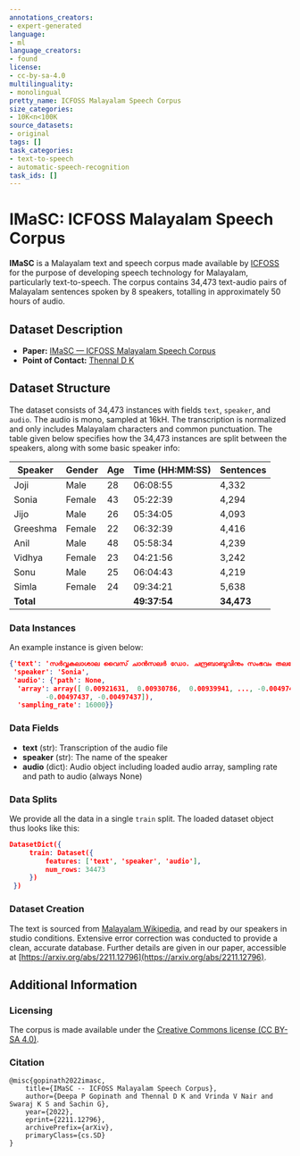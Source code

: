 ```yaml
---
annotations_creators:
- expert-generated
language:
- ml
language_creators:
- found
license:
- cc-by-sa-4.0
multilinguality:
- monolingual
pretty_name: ICFOSS Malayalam Speech Corpus
size_categories:
- 10K<n<100K
source_datasets:
- original
tags: []
task_categories:
- text-to-speech
- automatic-speech-recognition
task_ids: []
---
```


# IMaSC: ICFOSS Malayalam Speech Corpus

**IMaSC** is a Malayalam text and speech corpus made available by [ICFOSS](https://icfoss.in/) for the purpose of developing speech technology for Malayalam, particularly text-to-speech. The corpus contains 34,473 text-audio pairs of Malayalam sentences spoken by 8 speakers, totalling in approximately 50 hours of audio.

## Dataset Description

- **Paper:** [IMaSC — ICFOSS Malayalam Speech Corpus](https://arxiv.org/abs/2211.12796)
- **Point of Contact:** [Thennal D K](mailto:thennal10@gmail.com)

## Dataset Structure
The dataset consists of 34,473 instances with fields `text`, `speaker`, and `audio`. The audio is mono, sampled at 16kH. The transcription is normalized and only includes Malayalam characters and common punctuation. The table given below specifies how the 34,473 instances are split between the speakers, along with some basic speaker info:


| Speaker | Gender | Age | Time (HH:MM:SS) | Sentences |
| --- | --- | --- | --- | --- |
| Joji | Male | 28 | 06:08:55 | 4,332 |  
| Sonia | Female | 43 | 05:22:39 | 4,294 |  
| Jijo | Male | 26 | 05:34:05 | 4,093 |  
| Greeshma | Female | 22 | 06:32:39 | 4,416 |  
| Anil | Male | 48 | 05:58:34 | 4,239 |  
| Vidhya | Female | 23 | 04:21:56 | 3,242 |  
| Sonu | Male | 25 | 06:04:43 | 4,219 |  
| Simla | Female | 24 | 09:34:21 | 5,638 |
| **Total** | | | **49:37:54** | **34,473** |

### Data Instances
An example instance is given below:
```json
{'text': 'സർവ്വകലാശാല വൈസ് ചാൻസലർ ഡോ. ചന്ദ്രബാബുവിനും സംഭവം തലവേദനയാവുകയാണ്',
 'speaker': 'Sonia',
 'audio': {'path': None,
  'array': array([ 0.00921631,  0.00930786,  0.00939941, ..., -0.00497437,
         -0.00497437, -0.00497437]),
  'sampling_rate': 16000}}
 ```

### Data Fields
- **text** (str): Transcription of the audio file
- **speaker** (str): The name of the speaker
- **audio** (dict): Audio object including loaded audio array, sampling rate and path to audio (always None)

### Data Splits

We provide all the data in a single `train` split. The loaded dataset object thus looks like this:
```json
DatasetDict({
     train: Dataset({
         features: ['text', 'speaker', 'audio'],
         num_rows: 34473
     })
 })
```

### Dataset Creation

The text is sourced from [Malayalam Wikipedia](https://ml.wikipedia.org), and read by our speakers in studio conditions. Extensive error correction was conducted to provide a clean, accurate database. Further details are given in our paper, accessible at [https://arxiv.org/abs/2211.12796](https://arxiv.org/abs/2211.12796).


## Additional Information

### Licensing
The corpus is made available under the [Creative Commons license (CC BY-SA 4.0)](https://creativecommons.org/licenses/by-sa/4.0/).

### Citation
```
@misc{gopinath2022imasc,
    title={IMaSC -- ICFOSS Malayalam Speech Corpus},
    author={Deepa P Gopinath and Thennal D K and Vrinda V Nair and Swaraj K S and Sachin G},
    year={2022},
    eprint={2211.12796},
    archivePrefix={arXiv},
    primaryClass={cs.SD}
}
```

